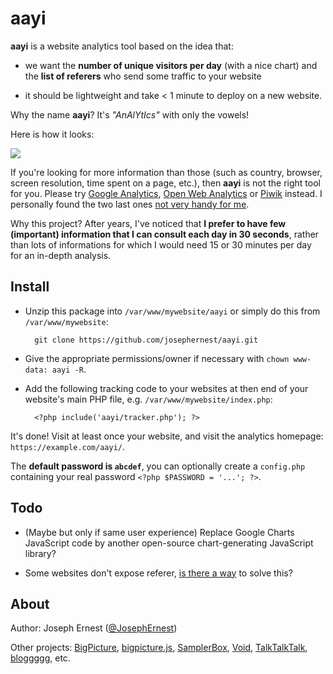 # aayi

**aayi** is a website analytics tool based on the idea that:

* we want the **number of unique visitors per day** (with a nice chart) and the **list of referers** who send some traffic to your website

* it should be lightweight and take < 1 minute to deploy on a new website.

Why the name **aayi**? It's *"AnAlYtIcs"* with only the vowels! 

Here is how it looks:

![](https://i.imgur.com/QDqKLHy.png)

If you're looking for more information than those (such as country, browser, screen resolution, time spent on a page, etc.), then **aayi** is not the right tool for you. Please try [Google Analytics](https://analytics.google.com), [Open Web Analytics](https://www.openwebanalytics.com/) or [Piwik](https://www.piwik.org/) instead. I personally found the two last ones [not very handy for me](http://afewthingz.com/aboutanalytics).

Why this project? After years, I've noticed that **I prefer to have few (important) information that I can consult each day in 30 seconds**, rather than lots of informations for which I would need 15 or 30 minutes per day for an in-depth analysis.

## Install

* Unzip this package into `/var/www/mywebsite/aayi` or simply do this from `/var/www/mywebsite`:

        git clone https://github.com/josephernest/aayi.git

* Give the appropriate permissions/owner if necessary with `chown www-data: aayi -R`.

* Add the following tracking code to your websites at then end of your website's main PHP file, e.g. `/var/www/mywebsite/index.php`:

        <?php include('aayi/tracker.php'); ?>

It's done! Visit at least once your website, and visit the analytics homepage: `https://example.com/aayi/`.

The **default password is `abcdef`**, you can optionally create a `config.php` containing your real password `<?php $PASSWORD = '...'; ?>`.

## Todo

* (Maybe but only if same user experience) Replace Google Charts JavaScript code by another open-source chart-generating JavaScript library?

* Some websites don't expose referer, [is there a way](https://stackoverflow.com/q/41466351/1422096) to solve this? 

## About

Author: Joseph Ernest ([@JosephErnest](https://twitter.com/JosephErnest))

Other projects: [BigPicture](http://bigpictu.re), [bigpicture.js](https://github.com/josephernest/bigpicture.js), [SamplerBox](http://www.samplerbox.org), [Void](http://www.thisisvoid.org), [TalkTalkTalk](https://github.com/josephernest/TalkTalkTalk), [bloggggg](https://github.com/josephernest/bloggggg), etc.
